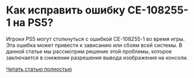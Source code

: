 # Как исправить ошибку CE-108255-1 на PS5?



Игроки PS5 могут столкнуться с ошибкой CE-108255-1 во время игры. Эта ошибка может привести к зависанию или сбоям всей системы. В данной статье мы рассмотрим решение этой проблемы, которое заключается в снижении разрешения вывода изображения на консоли.

[Читать статью полностью](https://xyberbara.com/gaming/ce-108255-1-ps5/)
